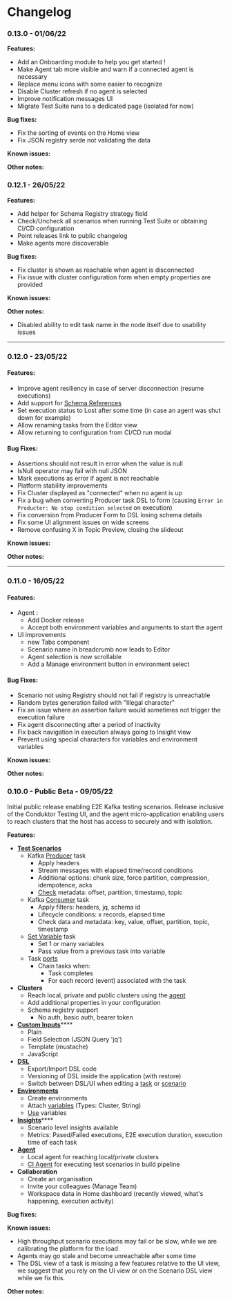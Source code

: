 # Changelog

### 0.13.0 - 01/06/22

**Features:**

* Add an Onboarding module to help you get started !
* Make Agent tab more visible and warn if a connected agent is necessary
* Replace menu icons with some easier to recognize
* Disable Cluster refresh if no agent is selected
* Improve notification messages UI
* Migrate Test Suite runs to a dedicated page (isolated for now)

**Bug fixes:**

* Fix the sorting of events on the Home view
* Fix JSON registry serde not validating the data

**Known issues:**

**Other notes:**

###

### 0.12.1 - 26/05/22

**Features:**

* Add helper for Schema Registry strategy field
* Check/Uncheck all scenarios when running Test Suite or obtaining CI/CD configuration
* Point releases link to public changelog
* Make agents more discoverable

**Bug fixes:**

* Fix cluster is shown as reachable when agent is disconnected
* Fix issue with cluster configuration form when empty properties are provided

**Known issues:**

**Other notes:**

* Disabled ability to edit task name in the node itself due to usability issues

****

### 0.12.0 - 23/05/22

#### Features:

* Improve agent resiliency in case of server disconnection (resume executions)
* Add support for [Schema References](https://docs.confluent.io/platform/current/schema-registry/serdes-develop/index.html#schema-references)&#x20;
* Set execution status to Lost after some time (in case an agent was shut down for example)
* Allow renaming tasks from the Editor view
* Allow returning to configuration from CI/CD run modal

#### Bug Fixes:

* Assertions should not result in error when the value is null
* IsNull operator may fail with null JSON
* Mark executions as error if agent is not reachable
* Platform stability improvements
* Fix Cluster displayed as "connected" when no agent is up
* Fix a bug when converting Producer task DSL to form (causing `Error in Producter: No stop condition selected` on execution)
* Fix conversion from Producer Form to DSL losing schema details
* Fix some UI alignment issues on wide screens
* Remove confusing X in Topic Preview, closing the slideout

**Known issues:**

**Other notes:**

****

### 0.11.0 - 16/05/22

#### Features:

* Agent :&#x20;
  * Add Docker release
  * Accept both environment variables and arguments to start the agent
* UI improvements
  * new Tabs component
  * Scenario name in breadcrumb now leads to Editor
  * Agent selection is now scrollable
  * Add a Manage environment button in environment select

#### Bug Fixes:

* Scenario not using Registry should not fail if registry is unreachable
* Random bytes generation failed with "Illegal character"
* Fix an issue where an assertion failure would sometimes not trigger the execution failure
* Fix agent disconnecting after a period of inactivity
* Fix back navigation in execution always going to Insight view
* Prevent using special characters for variables and environment variables



**Known issues:**

**Other notes:**

###

###

### 0.10.0 - Public Beta - 09/05/22

Initial public release enabling E2E Kafka testing scenarios. Release inclusive of the Conduktor Testing UI, and the agent micro-application enabling users to reach clusters that the host has access to securely and with isolation.

**Features:**

* ****[**Test Scenarios**](../features/building-tests/test-scenarios.md)****
  * Kafka [Producer](../features/building-tests/tasks/producer-task.md) task
    * Apply headers
    * Stream messages with elapsed time/record conditions
    * Additional options: chunk size, force partition, compression, idempotence, acks
    * [Check](../features/building-tests/test-checks/) metadata: offset, partition, timestamp, topic
  * Kafka [Consumer](../features/building-tests/tasks/consumer-task.md) task
    * Apply filters: headers, jq, schema id
    * Lifecycle conditions: x records, elapsed time
    * Check data and metadata: key, value, offset, partition, topic, timestamp
  * &#x20;[Set Variable](../features/building-tests/tasks/set-variable-task.md) task
    * Set 1 or many variables
    * Pass value from a previous task into variable
  * Task [ports](../features/building-tests/tasks/task-ports.md)
    * Chain tasks when:
      * Task completes
      * For each record (event) associated with the task
* **Clusters**
  * Reach local, private and public clusters using the [agent](../getting-started/install-the-testing-agent.md)
  * Add additional properties in your configuration
  * Schema registry support
    * No auth, basic auth, bearer token
* [**Custom Inputs**](../features/custom-inputs.md)****
  * Plain
  * Field Selection (JSON Query 'jq')
  * Template (mustache)
  * JavaScript
* ****[**DSL**](../features/dsl.md)****
  * Export/Import DSL code
  * Versioning of DSL inside the application (with restore)
  * Switch between DSL/UI when editing a [task](../features/building-tests/tasks/) or [scenario](../features/building-tests/test-scenarios.md)
* ****[**Environments**](../features/environments/)****
  * Create environments
  * Attach [variables](../features/environments/using-environment-variables.md) (Types: Cluster, String)
  * [Use](../features/environments/using-environment-variables.md) variables
* [**Insights**](../features/insights.md)****
  * Scenario level insights available
  * Metrics: Pased/Failed executions, E2E execution duration, execution time of each task
* ****[**Agent**](../getting-started/install-the-testing-agent.md)****
  * Local agent for reaching local/private clusters
  * [CI Agent](../features/ci-cd-automation.md) for executing test scenarios in build pipeline
* **Collaboration**
  * Create an organisation
  * Invite your colleagues (Manage Team)
  * Workspace data in Home dashboard (recently viewed, what's happening, execution activity)

**Bug fixes:**



**Known issues:**

* High throughput scenario executions may fail or be slow, while we are calibrating the platform for the load
* Agents may go stale and become unreachable after some time
* The DSL view of a task is missing a few features relative to the UI view, we suggest that you rely on the UI view or on the Scenario DSL view while we fix this.

**Other notes:**



